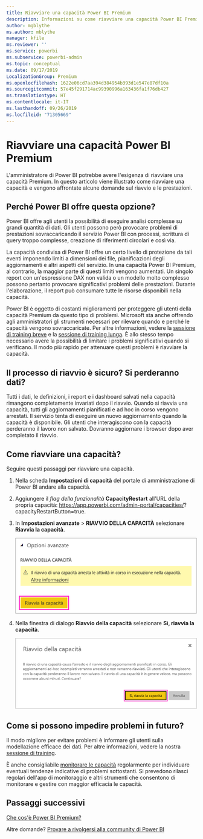 ```yaml
---
title: Riavviare una capacità Power BI Premium
description: Informazioni su come riavviare una capacità Power BI Premium per risolvere i problemi di prestazioni.
author: mgblythe
ms.author: mblythe
manager: kfile
ms.reviewer: ''
ms.service: powerbi
ms.subservice: powerbi-admin
ms.topic: conceptual
ms.date: 09/17/2019
LocalizationGroup: Premium
ms.openlocfilehash: 1622e06cd7aa394d384954b393d1e547e87df10a
ms.sourcegitcommit: 57e45f291714ac99390996a163436fa1f76db427
ms.translationtype: HT
ms.contentlocale: it-IT
ms.lasthandoff: 09/26/2019
ms.locfileid: "71305669"
---
```

# <a name="restart-a-power-bi-premium-capacity"></a>Riavviare una capacità Power BI Premium

L'amministratore di Power BI potrebbe avere l'esigenza di riavviare una capacità Premium. In questo articolo viene illustrato come riavviare una capacità e vengono affrontate alcune domande sul riavvio e le prestazioni.

## <a name="why-does-power-bi-provide-this-option"></a>Perché Power BI offre questa opzione?

Power BI offre agli utenti la possibilità di eseguire analisi complesse su grandi quantità di dati. Gli utenti possono però provocare problemi di prestazioni sovraccaricando il servizio Power BI con processi, scrittura di query troppo complesse, creazione di riferimenti circolari e così via.

La capacità condivisa di Power BI offre un certo livello di protezione da tali eventi imponendo limiti a dimensioni dei file, pianificazioni degli aggiornamenti e altri aspetti del servizio. In una capacità Power BI Premium, al contrario, la maggior parte di questi limiti vengono aumentati. Un singolo report con un'espressione DAX non valida o un modello molto complesso possono pertanto provocare significativi problemi delle prestazioni. Durante l'elaborazione, il report può consumare tutte le risorse disponibili nella capacità. 

Power BI è oggetto di costanti miglioramenti per proteggere gli utenti della capacità Premium da questo tipo di problemi. Microsoft sta anche offrendo agli amministratori gli strumenti necessari per rilevare quando e perché le capacità vengono sovraccaricate. Per altre informazioni, vedere la [sessione di training breve](https://www.youtube.com/watch?v=UgsjMbhi_Bk&feature=youtu.be) e la [sessione di training lunga](https://www.microsoft.com/businessapplicationssummit/video/BAS2018-2174). È allo stesso tempo necessario avere la possibilità di limitare i problemi significativi quando si verificano. Il modo più rapido per attenuare questi problemi è riavviare la capacità.

## <a name="is-the-restart-process-safe-will-i-lose-any-data"></a>Il processo di riavvio è sicuro? Si perderanno dati?

Tutti i dati, le definizioni, i report e i dashboard salvati nella capacità rimangono completamente invariati dopo il riavvio. Quando si riavvia una capacità, tutti gli aggiornamenti pianificati e ad hoc in corso vengono arrestati. Il servizio tenta di eseguire un nuovo aggiornamento quando la capacità è disponibile. Gli utenti che interagiscono con la capacità perderanno il lavoro non salvato. Dovranno aggiornare i browser dopo aver completato il riavvio.

## <a name="how-do-i-restart-a-capacity"></a>Come riavviare una capacità?

Seguire questi passaggi per riavviare una capacità.

1. Nella scheda **Impostazioni di capacità** del portale di amministrazione di Power BI andare alla capacità. 

1. Aggiungere il *flag della funzionalità* **CapacityRestart** all'URL della propria capacità: https://app.powerbi.com/admin-portal/capacities/<YourCapacityId>?capacityRestartButton=true.

1. In **Impostazioni avanzate** > **RIAVVIO DELLA CAPACITÀ** selezionare **Riavvia la capacità**.

    ![Riavvia la capacità](media/service-admin-premium-restart/restart-capacity.png)

1. Nella finestra di dialogo **Riavvio della capacità** selezionare **Sì, riavvia la capacità**.

    ![Conferma del riavvio](media/service-admin-premium-restart/confirm-restart.png)

## <a name="how-can-i-prevent-issues-from-happening-in-the-future"></a>Come si possono impedire problemi in futuro?

Il modo migliore per evitare problemi è informare gli utenti sulla modellazione efficace dei dati. Per altre informazioni, vedere la nostra [sessione di training](https://www.microsoft.com/businessapplicationssummit/video/BAS2018-2170).

È anche consigliabile [monitorare le capacità](service-admin-premium-monitor-capacity.md) regolarmente per individuare eventuali tendenze indicative di problemi sottostanti. Si prevedono rilasci regolari dell'app di monitoraggio e altri strumenti che consentono di monitorare e gestire con maggior efficacia le capacità.

## <a name="next-steps"></a>Passaggi successivi

[Che cos'è Power BI Premium?](service-premium-what-is.md)

Altre domande? [Provare a rivolgersi alla community di Power BI](http://community.powerbi.com/)
